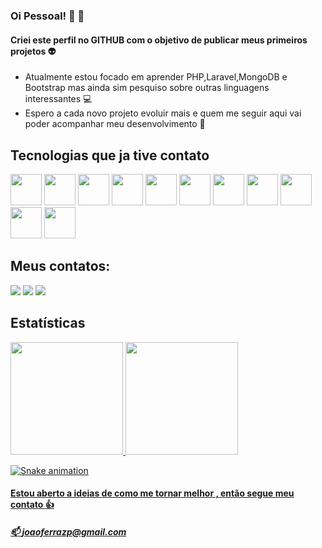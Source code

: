 ### Oi Pessoal! 👋 👋  


#### Criei este perfil no GITHUB com o objetivo de publicar meus primeiros projetos :alien:

- Atualmente estou focado em aprender PHP,Laravel,MongoDB e Bootstrap mas ainda sim pesquiso sobre outras linguagens interessantes :computer: 
- Espero a cada novo projeto evoluir mais e quem me seguir aqui vai poder acompanhar meu desenvolvimento :punch:

## Tecnologias que ja tive contato

<img src="https://cdn.jsdelivr.net/gh/devicons/devicon/icons/linux/linux-original.svg"   width="50" height="50" /> <img src="https://cdn.jsdelivr.net/gh/devicons/devicon/icons/php/php-plain.svg" width="50" height="50" /> <img src="https://cdn.jsdelivr.net/gh/devicons/devicon/icons/laravel/laravel-plain.svg"  width="50" height="50" /> <link rel="stylesheet" href="https://cdn.jsdelivr.net/gh/devicons/devicon@v2.14.0/devicon.min.css"  width="50" height="50" > <img src="https://cdn.jsdelivr.net/gh/devicons/devicon/icons/bootstrap/bootstrap-plain.svg" width="50" height="50" /> <img src="https://cdn.jsdelivr.net/gh/devicons/devicon/icons/mongodb/mongodb-original.svg" width="50" height="50" /> <img src="https://cdn.jsdelivr.net/gh/devicons/devicon/icons/mysql/mysql-original-wordmark.svg"  width="50" height="50" /> <img src="https://cdn.jsdelivr.net/gh/devicons/devicon/icons/vscode/vscode-original.svg"   width="50" height="50" /> <img src="https://cdn.jsdelivr.net/gh/devicons/devicon/icons/xd/xd-plain.svg" width="50" height="50" /> <img src="https://cdn.jsdelivr.net/gh/devicons/devicon/icons/illustrator/illustrator-plain.svg"  width="50" height="50" /> <img src="https://cdn.jsdelivr.net/gh/devicons/devicon/icons/inkscape/inkscape-original.svg" width="50" height="50" /> <img src="https://cdn.jsdelivr.net/gh/devicons/devicon/icons/jupyter/jupyter-original-wordmark.svg"  width="50" height="50" />

## Meus contatos:
<div>
  <a href="https://instagram.com/joaofzs" target="_blank"><img src="https://img.shields.io/badge/-Instagram-%23E4405F?style=for-the-badge&logo=instagram&logoColor=white" target="_blank"></a>
  <a href="https://www.linkedin.com/in/joaoferrazpedro" target="_blank"><img src="https://img.shields.io/badge/-LinkedIn-%230077B5?style=for-the-badge&logo=linkedin&logoColor=white" target="_blank"></a>   
  <a href = "mailto:joaoferrazp@gmail.com"><img src="https://img.shields.io/badge/Gmail-D14836?style=for-the-badge&logo=gmail&logoColor=white" target="_blank"></a>
  
</div>

## Estatísticas

<div>
<a href="https://github.com/JoaoFerrazfs">
<img height="180em" src="https://github-readme-stats.vercel.app/api/top-langs/?username=JoaoFerrazfs&layout=compact&langs_count=7&theme=dracula"/>
<img height="180em" src="https://github-readme-stats.vercel.app/api?username=JoaoFerrazfs&show_icons=true&theme=dracula&include_all_commits=true&count_private=true"/>
</div>


![Snake animation](https://github.com/JoaoFerrazfs/JoaoFerrazfs/blob/output/github-contribution-grid-snake.svg)




 









#### Estou aberto a ideias de como me tornar melhor , então segue meu contato :+1:

##### :mailbox: joaoferrazp@gmail.com


<!--
**JoaoFerrazfs/JoaoFerrazfs** is a ✨ _special_ ✨ repository because its `README.md` (this file) appears on your GitHub profile.

Here are some ideas to get you started:

- 🔭 I’m currently working on ...
- 🌱 I’m currently learning ...
- 👯 I’m looking to collaborate on ...
- 🤔 I’m looking for help with ...
- 💬 Ask me about ...
- 📫 How to reach me: ...
- 😄 Pronouns: ...
- ⚡ Fun fact: ...
-->
